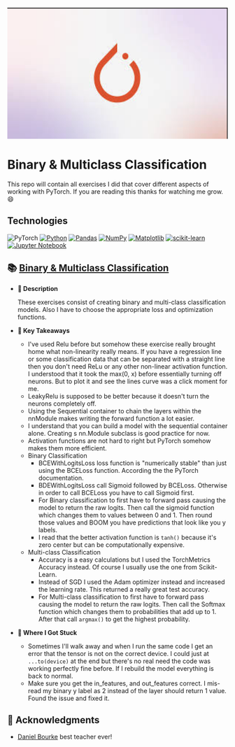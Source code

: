 <p align="center">
   <img src="https://github.com/AishaEvering/PyTorch_Exercises/blob/main/header_2.png" alt="Face Verfication" width="600" height="300">
</p>

# Binary & Multiclass Classification

This repo will contain all exercises I did that cover different aspects of working with PyTorch.  If you are reading this thanks for watching me grow. 😄

## Technologies
![PyTorch](https://img.shields.io/badge/PyTorch-%23EE4C2C.svg?style=for-the-badge&logo=PyTorch&logoColor=white)
[![Python](https://img.shields.io/badge/python-3670A0?style=for-the-badge&logo=python&logoColor=ffdd54)](https://www.python.org/)
[![Pandas](https://img.shields.io/badge/pandas-%23150458.svg?style=for-the-badge&logo=pandas&logoColor=white)](https://pandas.pydata.org/)
[![NumPy](https://img.shields.io/badge/numpy-%23013243.svg?style=for-the-badge&logo=numpy&logoColor=white)](https://numpy.org/)
[![Matplotlib](https://img.shields.io/badge/Matplotlib-%23ffffff.svg?style=for-the-badge&logo=Matplotlib&logoColor=black)](https://matplotlib.org/)
[![scikit-learn](https://img.shields.io/badge/scikit--learn-%23F7931E.svg?style=for-the-badge&logo=scikit-learn&logoColor=white)](https://scikit-learn.org/stable/)
[![Jupyter Notebook](https://img.shields.io/badge/jupyter-%23FA0F00.svg?style=for-the-badge&logo=jupyter&logoColor=white)](https://jupyter.org/)

## 📚 [Binary & Multiclass Classification](https://github.com/AishaEvering/PyTorch_Exercises/blob/main/02_pytorch_classification_exercises.ipynb)
   * **📄 Description**

        These exercises consist of creating binary and multi-class classification models. Also I have to choose the appropriate loss and optimization functions.

   * **🔑 Key Takeaways**
        * I've used Relu before but somehow these exercise really brought home what non-linearity really means.  If you have a regression line or some classification data that can be separated with a straight line then you don't need ReLu or any other non-linear activation function.  I understood that it took the max(0, x) before essentially turning off neurons.  But to plot it and see the lines curve was a click moment for me.
        * LeakyRelu is supposed to be better because it doesn't turn the neurons completely off.
        * Using the Sequential container to chain the layers within the nnModule makes writing the forward function a lot easier.
        * I understand that you can build a model with the sequential container alone.  Creating s nn.Module subclass is good practice for now.
        * Activation functions are not hard to right but PyTorch somehow makes them more efficient.
        * Binary Classification
           * BCEWithLogitsLoss loss function is "numerically stable" than just using the BCELoss function.  According the the PyTorch documentation.
           * BDEWithLogitsLoss call Sigmoid followed by BCELoss.  Otherwise in order to call BCELoss you have to call Sigmoid first.
           * For Binary classification to first have to forward pass causing the model to return the raw logits.  Then call the sigmoid function which changes them to values between 0 and 1.  Then round those values and BOOM you have predictions that look like you y labels.
           * I read that the better activation function is `tanh()`  because it's zero center but can be computationally expensive.
        * Multi-class Classification
           *    Accuracy is a easy calculations but I used the TorchMetrics Accuracy instead.  Of course I usually use the one from Scikit-Learn.
           *    Instead of SGD I used the Adam optimizer instead and increased the learning rate.  This returned a really great test accuracy.
           *    For Multi-class classification to first have to forward pass causing the model to return the raw logits.  Then call the Softmax function which changes them to probabilities that add up to 1.  After that call `argmax()` to get the highest probability.
   * **😤 Where I Got Stuck**

      * Sometimes I'll walk away and when I run the same code I get an error that the tensor is not on the correct device.  I could just at `...to(device)` at the end but there's no real need the code was working perfectly fine before.  If I rebuild the model everything is back to normal.
      * Make sure you get the in_features, and out_features correct.  I mis-read my binary y label as 2 instead of the layer should return 1 value.  Found the issue and fixed it.

## 🙏 Acknowledgments

* [Daniel Bourke](https://github.com/mrdbourke) best teacher ever!
